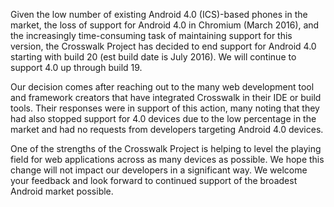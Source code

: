 Given the low number of existing Android 4.0 (ICS)-based phones in the market, the loss of support for Android 4.0 in Chromium (March 2016), and the increasingly time-consuming task of maintaining support for this version, the Crosswalk Project has decided to end support for Android 4.0 starting with build 20 (est build date is July 2016).  We will continue to support 4.0 up through build 19.

Our decision comes after reaching out to the many web development tool and framework creators that have integrated Crosswalk in their IDE or build tools. Their responses were in support of this action, many noting that they had also stopped support for 4.0 devices due to the low percentage in the market and had no requests from developers targeting Android 4.0 devices.

One of the strengths of the Crosswalk Project is helping to level the playing field for web applications across as many devices as possible. We hope this change will not impact our developers in a significant way. We welcome your feedback and look forward to continued support of the broadest Android market possible.
